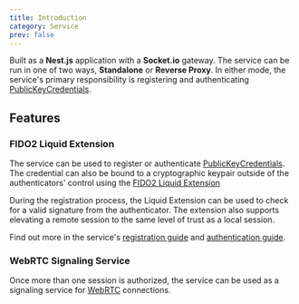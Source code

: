 ```yaml
---
title: Introduction
category: Service
prev: false
---
```


Built as a **Nest.js** application with a **Socket.io** gateway. 
The service can be run in one of two ways, **Standalone** or **Reverse Proxy**.
In either mode, the service's primary responsibility is registering and authenticating [PublicKeyCredentials]().

## Features

### FIDO2 Liquid Extension

The service can be used to register or authenticate [PublicKeyCredentials]().
The credential can also be bound to a cryptographic keypair outside of the authenticators' control using the
[FIDO2 Liquid Extension]()

During the registration process, the Liquid Extension can be used to check for a valid signature from the authenticator. 
The extension also supports elevating a remote session to the same level of trust as a local session.

Find out more in the service's [registration guide](/guides/registration) and [authentication guide](/guides/authentication).


### WebRTC Signaling Service

Once more than one session is authorized, the service can be used as a signaling service for [WebRTC]() connections.
